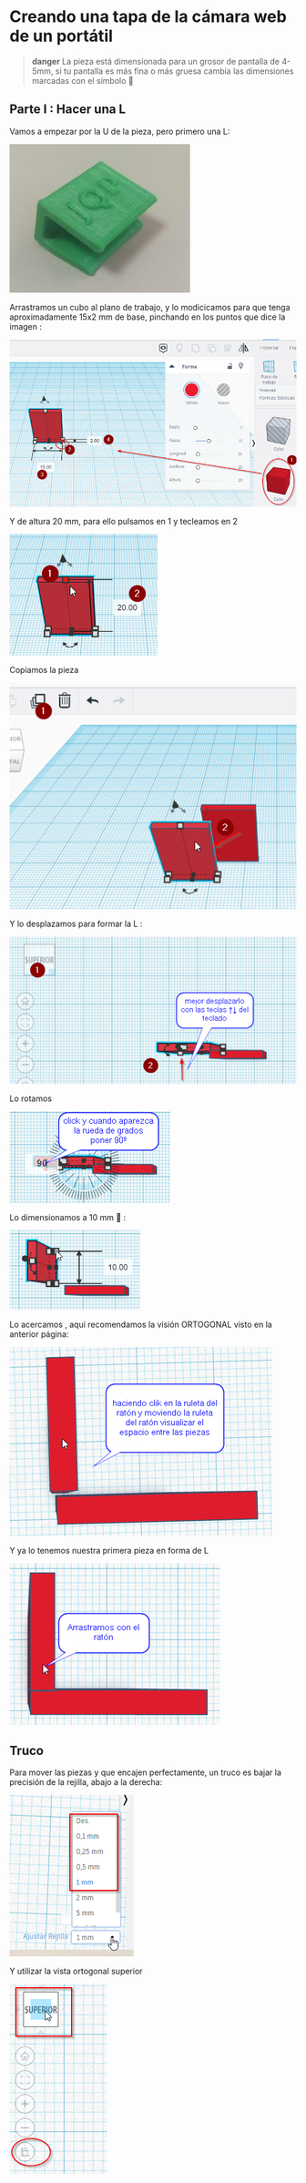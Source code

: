 # Creando una tapa de la cámara web de un portátil

>**danger**
>La pieza está dimensionada para un grosor de pantalla de 4-5mm, si tu pantalla es más fina o más gruesa cambia las dimensiones marcadas con el símbolo  🧐

## Parte I : Hacer una L

Vamos a empezar por la U de la pieza, pero primero una L:

![](/assets/resultado.jpg)

Arrastramos un cubo al plano de trabajo, y lo modicicamos para que tenga aproximadamente 15x2 mm de base, pinchando en los puntos que dice la imagen :

![](/assets/01.png)

Y de altura 20 mm, para ello pulsamos en 1 y tecleamos en 2

![](/assets/02.png)

Copiamos la pieza

![](/assets/03.png)

Y lo desplazamos para formar la L :

![](/assets/04.png)

Lo rotamos

![](/assets/05.png)

Lo dimensionamos a 10 mm 🧐 :

![](/assets/06.png)

Lo acercamos , aquí recomendamos la visión ORTOGONAL visto en la anterior página:

![](/assets/07.png)

Y ya lo tenemos nuestra primera pieza en forma de L

![](/assets/08.png)

## Truco

Para mover las piezas y que encajen perfectamente, un truco es bajar la precisión de la rejilla, abajo a la derecha:

![](/assets/truco1.png)

Y utilizar la vista ortogonal superior

![](/assets/truco2.png)
